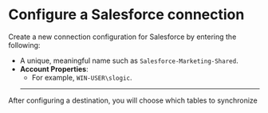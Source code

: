 # Configure a Salesforce connection

Create a new connection configuration for Salesforce by entering the following:

-   A unique, meaningful name such as `Salesforce-Marketing-Shared`.
-   **Account Properties**:
    -   For example, `WIN-USER\slogic`.
    -       -       -   
After configuring a destination, you will choose which tables to synchronize

